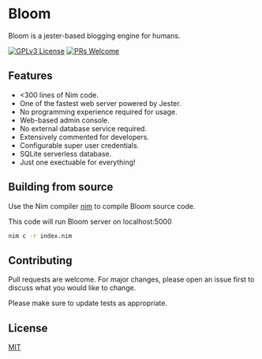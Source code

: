 # Bloom

Bloom is a jester-based blogging engine for humans.

[![GPLv3 License](https://img.shields.io/badge/License-GPL%20v3-yellow.svg)](https://opensource.org/licenses/)
[![PRs Welcome](https://img.shields.io/badge/PRs-welcome-brightgreen.svg?style=flat-square)](http://makeapullrequest.com)

## Features

* <300 lines of Nim code.
* One of the fastest web server powered by Jester.
* No programming experience required for usage.
* Web-based admin console.
* No external database service required.
* Extensively commented for developers.
* Configurable super user credentials.
* SQLite serverless database.
* Just one exectuable for everything!

## Building from source

Use the Nim compiler [nim](https://nim-lang.org) to compile Bloom source code.

This code will run Bloom server on localhost:5000
```bash
nim c -r index.nim
```

## Contributing
Pull requests are welcome. For major changes, please open an issue first to discuss what you would like to change.

Please make sure to update tests as appropriate.

## License
[MIT](https://choosealicense.com/licenses/mit/)